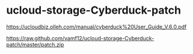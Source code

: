 ucloud-storage-Cyberduck-patch
==============================

https://ucloudbiz.olleh.com/manual/cyberduck%20User_Guide_V.6.0.pdf

https://raw.github.com/vamf12/ucloud-storage-Cyberduck-patch/master/patch.zip
